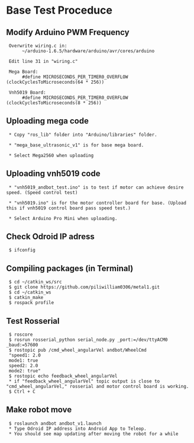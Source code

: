 # Base Test Proceduce

## Modify Arduino PWM Frequency 
     Overwrite wiring.c in: 
          ~/arduino-1.6.5/hardware/arduino/avr/cores/arduino
          
     Edit line 31 in "wiring.c"     
     
     Mega Board:
          #define MICROSECONDS_PER_TIMER0_OVERFLOW (clockCyclesToMicroseconds(64 * 256))
          
     Vnh5019 Board:
          #define MICROSECONDS_PER_TIMER0_OVERFLOW (clockCyclesToMicroseconds(8 * 256))

## Uploading mega code
     * Copy "ros_lib" folder into "Arduino/libraries" folder.
     
     * "mega_base_ultrasonic_v1" is for base mega board.
     
     * Select Mega2560 when uploading

## Uploading vnh5019 code     
     * "vnh5019_andbot_test.ino" is to test if motor can achieve desire speed. (Speed control test)
     
     * "vnh5019.ino" is for the motor controller board for base. (Upload this if vnh5019 control board pass speed test.)
     
     * Select Arduino Pro Mini when uploading.

## Check Odroid IP adress
     $ ifconfig

## Compiling packages (in Terminal)
     $ cd ~/catkin_ws/src
     $ git clone https://github.com/piliwilliam0306/metal1.git
     $ cd ~/catkin_ws
     $ catkin_make
     $ rospack profile
     
## Test Rosserial
     $ roscore
     $ rosrun rosserial_python serial_node.py _port:=/dev/ttyACM0 _baud:=57600
     $ rostopic pub /cmd_wheel_angularVel andbot/WheelCmd 
     "speed1: 2.0
     mode1: true
     speed2: 2.0
     mode2: true" 
     $ rostopic echo feedback_wheel_angularVel
     * if "feedback_wheel_angularVel" topic output is close to "cmd_wheel_angularVel," rosserial and motor control board is working.
     $ Ctrl + C

## Make robot move
     $ roslaunch andbot andbot_v1.launch
     * Type Odroid IP address into Android App to Teleop. 
     * You should see map updating after moving the robot for a while
     
